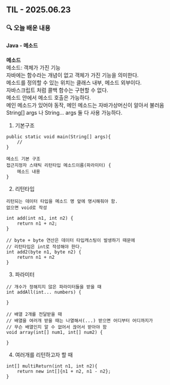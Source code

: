 ## TIL - 2025.06.23

### 🔍 오늘 배운 내용

#### Java - 메소드

**메소드**<br>
메소드: 객체가 가진 기능<br>
자바에는 함수라는 개념이 없고 객체가 가진 기능을 의미한다.<br>
메소드를 정의할 수 있는 위치는 클래스 내부, 메소드 외부이다.<br>
자바스크립트 처럼 콜백 함수는 구현할 수 없다.<br>
메소드 안에서 메소드 호출은 가능하다.<br>
메인 메소드가 있어야 동작, 메인 메소드는 자바가상머신이 알아서 불러옴<br>
String[] args 나 String... args 둘 다 사용 가능하다.

1. 기본구조
```
public static void main(String[] args){
    //
}

메소드 기본 구조
접근지정자 스태틱 리턴타입 메소드이름(파라미터) {
    메소드 내용
}
```

2. 리턴타입
```
리턴되는 데이터 타입을 메소드 명 앞에 명시해줘야 함.
없으면 void로 작성

int add(int n1, int n2) {
    return n1 + n2;
}

// byte + byte 연산은 데이터 타입캐스팅이 발생하기 때문에
// 리턴타입은 int로 작성해야 한다.
int add2(byte n1, byte n2) {
    return n1 + n2
}
```

3. 파라미터
```
// 개수가 정해지지 않은 파라미터들을 받을 때
int addAll(int... numbers) {

}

// 배열 2개를 전달받을 때
// 배열을 여러개 받을 때는 나열해서(...) 받으면 어디부터 어디까지가
// 무슨 배열인지 알 수 없어서 끊어서 받아야 함
void array(int[] num1, int[] num2) {

} 
```

4. 여러개를 리턴하고자 할 때
```
int[] multiReturn(int n1, int n2){
    return new int[]{n1 + n2, n1 - n2};
}
```